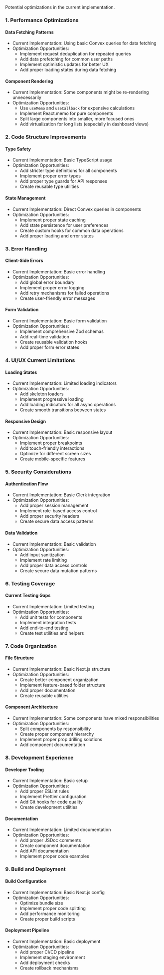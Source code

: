Potential optimizations in the current implementation.

### 1. Performance Optimizations

#### Data Fetching Patterns
- Current Implementation: Using basic Convex queries for data fetching
- Optimization Opportunities:
  - Implement request deduplication for repeated queries
  - Add data prefetching for common user paths
  - Implement optimistic updates for better UX
  - Add proper loading states during data fetching

#### Component Rendering
- Current Implementation: Some components might be re-rendering unnecessarily
- Optimization Opportunities:
  - Use `useMemo` and `useCallback` for expensive calculations
  - Implement React.memo for pure components
  - Split large components into smaller, more focused ones
  - Add virtualization for long lists (especially in dashboard views)

### 2. Code Structure Improvements

#### Type Safety
- Current Implementation: Basic TypeScript usage
- Optimization Opportunities:
  - Add stricter type definitions for all components
  - Implement proper error types
  - Add proper type guards for API responses
  - Create reusable type utilities

#### State Management
- Current Implementation: Direct Convex queries in components
- Optimization Opportunities:
  - Implement proper state caching
  - Add state persistence for user preferences
  - Create custom hooks for common data operations
  - Add proper loading and error states

### 3. Error Handling

#### Client-Side Errors
- Current Implementation: Basic error handling
- Optimization Opportunities:
  - Add global error boundary
  - Implement proper error logging
  - Add retry mechanisms for failed operations
  - Create user-friendly error messages

#### Form Validation
- Current Implementation: Basic form validation
- Optimization Opportunities:
  - Implement comprehensive Zod schemas
  - Add real-time validation
  - Create reusable validation hooks
  - Add proper form error states

### 4. UI/UX Current Limitations

#### Loading States
- Current Implementation: Limited loading indicators
- Optimization Opportunities:
  - Add skeleton loaders
  - Implement progressive loading
  - Add loading indicators for all async operations
  - Create smooth transitions between states

#### Responsive Design
- Current Implementation: Basic responsive layout
- Optimization Opportunities:
  - Implement proper breakpoints
  - Add touch-friendly interactions
  - Optimize for different screen sizes
  - Create mobile-specific features

### 5. Security Considerations

#### Authentication Flow
- Current Implementation: Basic Clerk integration
- Optimization Opportunities:
  - Add proper session management
  - Implement role-based access control
  - Add proper security headers
  - Create secure data access patterns

#### Data Validation
- Current Implementation: Basic validation
- Optimization Opportunities:
  - Add input sanitization
  - Implement rate limiting
  - Add proper data access controls
  - Create secure data mutation patterns

### 6. Testing Coverage

#### Current Testing Gaps
- Current Implementation: Limited testing
- Optimization Opportunities:
  - Add unit tests for components
  - Implement integration tests
  - Add end-to-end testing
  - Create test utilities and helpers

### 7. Code Organization

#### File Structure
- Current Implementation: Basic Next.js structure
- Optimization Opportunities:
  - Create better component organization
  - Implement feature-based folder structure
  - Add proper documentation
  - Create reusable utilities

#### Component Architecture
- Current Implementation: Some components have mixed responsibilities
- Optimization Opportunities:
  - Split components by responsibility
  - Create proper component hierarchy
  - Implement proper prop drilling solutions
  - Add component documentation

### 8. Development Experience

#### Developer Tooling
- Current Implementation: Basic setup
- Optimization Opportunities:
  - Add proper ESLint rules
  - Implement Prettier configuration
  - Add Git hooks for code quality
  - Create development utilities

#### Documentation
- Current Implementation: Limited documentation
- Optimization Opportunities:
  - Add proper JSDoc comments
  - Create component documentation
  - Add API documentation
  - Implement proper code examples

### 9. Build and Deployment

#### Build Configuration
- Current Implementation: Basic Next.js config
- Optimization Opportunities:
  - Optimize bundle size
  - Implement proper code splitting
  - Add performance monitoring
  - Create proper build scripts

#### Deployment Pipeline
- Current Implementation: Basic deployment
- Optimization Opportunities:
  - Add proper CI/CD pipeline
  - Implement staging environment
  - Add deployment checks
  - Create rollback mechanisms

